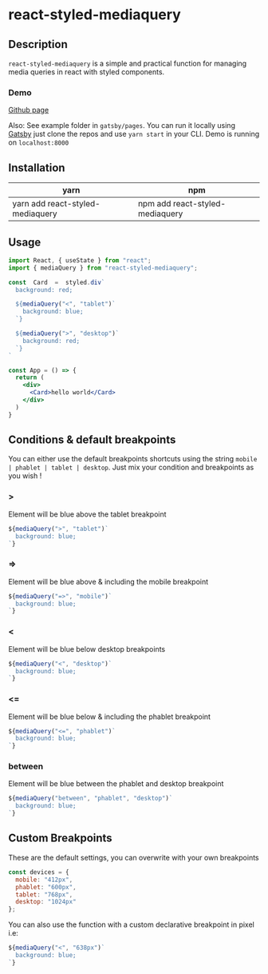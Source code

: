 ﻿
# react-styled-mediaquery

## Description

`react-styled-mediaquery` is a simple and practical function for managing media queries in react with styled components.

### Demo

[Github page](https://pixelize.github.io/react-styled-mediaquery/)

Also: See example folder in `gatsby/pages`. You can run it locally using [Gatsby](https://www.gatsbyjs.org/) just clone the repos and use `yarn start` in your CLI. Demo is running on `localhost:8000`

## Installation

| yarn | npm
| -------------------- | -------------------------------------- |
| yarn add react-styled-mediaquery   | npm add react-styled-mediaquery |

## Usage

```jsx
import React, { useState } from "react";
import { mediaQuery } from "react-styled-mediaquery";

const  Card  =  styled.div`
  background: red;

  ${mediaQuery("<", "tablet")`
    background: blue;
  `}

  ${mediaQuery(">", "desktop")`
    background: red;
  `}
`

const App = () => {
  return (
    <div>
      <Card>hello world</Card>
    </div>
  )
}
```

## Conditions & default breakpoints

You can either use the default breakpoints shortcuts using the string `mobile | phablet | tablet | desktop`. Just mix your condition and breakpoints as you wish !

### >
Element will be blue above the tablet breakpoint
```jsx
${mediaQuery(">", "tablet")`
  background: blue;
`}
```

### =>
Element will be blue above & including the mobile breakpoint

```jsx
${mediaQuery("=>", "mobile")`
  background: blue;
`}
```

### <
Element will be blue below desktop breakpoints

```jsx
${mediaQuery("<", "desktop")`
  background: blue;
`}
```

### <=
Element will be blue below & including the phablet breakpoint

```jsx
${mediaQuery("<=", "phablet")`
  background: blue;
`}
```

### between
Element will be blue between the phablet and desktop breakpoint

```jsx
${mediaQuery("between", "phablet", "desktop")`
  background: blue;
`}
```

## Custom Breakpoints

These are the default settings, you can overwrite with your own breakpoints

```jsx
const devices = {
  mobile: "412px",
  phablet: "600px",
  tablet: "768px",
  desktop: "1024px"
};
```

You can also use the function with a custom declarative breakpoint in pixel i.e:
```jsx
${mediaQuery("<", "638px")`
  background: blue;
`}
```
